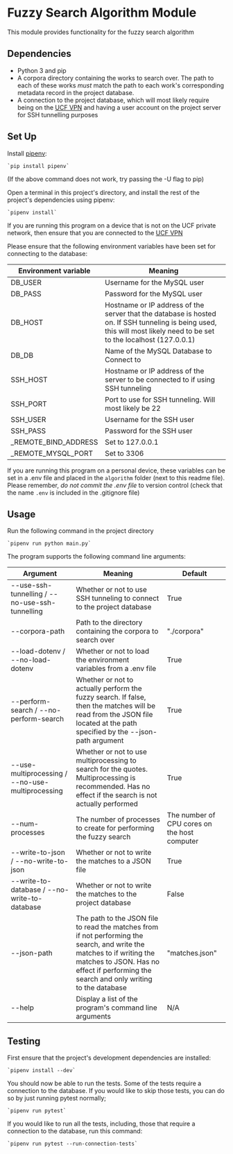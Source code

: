 # Fuzzy Search Algorithm Module
This module provides functionality for the fuzzy search algorithm

## Dependencies
- Python 3 and pip
- A corpora directory containing the works to search over.
The path to each of these works _must_ match the path to each work's
corresponding metadata record in the project database.
- A connection to the project database, which will most likely require
being on the [UCF VPN](https://ucf.service-now.com/ucfit?id=kb_article&sys_id=ff89f4764f45e200be64f0318110c763)
and having a user account on the project server for SSH tunnelling purposes

## Set Up
Install [pipenv](https://pypi.org/project/pipenv/):

    `pip install pipenv`

(If the above command does not work, try passing the -U flag to pip)

Open a terminal in this project's directory, and install the rest
of the project's dependencies using pipenv:
    
    `pipenv install`

If you are running this program on a device that is not on the UCF
private network, then ensure that you are connected to the [UCF VPN](https://ucf.service-now.com/ucfit?id=kb_article&sys_id=ff89f4764f45e200be64f0318110c763)

Please ensure that the following environment variables have been set
for connecting to the database:

| Environment variable 	| Meaning                                                                                                                                                                	|
|----------------------	|------------------------------------------------------------------------------------------------------------------------------------------------------------------------	|
| DB_USER              	| Username for the MySQL user                                                                                                                                            	|
| DB_PASS              	| Password for the MySQL user                                                                                                                                            	|
| DB_HOST              	| Hostname or IP address of the server that the database is hosted on. If SSH tunneling is being used, this will most likely need to be set to the localhost (127.0.0.1)   	|
| DB_DB                	| Name of the MySQL Database to Connect to                                                                                                                                  |
| SSH_HOST             	| Hostname or IP address of the server to be connected to if using SSH tunneling                                                                                         	|
| SSH_PORT             	| Port to use for SSH tunneling. Will most likely be 22                                                                                                                  	|
| SSH_USER             	| Username for the SSH user                                                                                                                                              	|
| SSH_PASS             	| Password for the SSH user                                                                                                                                              	|
| _REMOTE_BIND_ADDRESS 	| Set to 127.0.0.1                                                                                                                                                       	|
| _REMOTE_MYSQL_PORT   	| Set to 3306                                                                                                                                                            	|

If you are running this program on a personal device, these variables can be
set in a .env file and placed in the `algorithm` folder (next to
this readme file). Please remember, _do not commit the .env file_
to version control (check that the name `.env` is included
in the .gitignore file)

## Usage
Run the following command in the project directory

    `pipenv run python main.py`

The program supports the following command line arguments:

| Argument                                         | Meaning                                                                                                                                                                                                           | Default                                      |
| ------------------------------------------------ | ----------------------------------------------------------------------------------------------------------------------------------------------------------------------------------------------------------------- | -------------------------------------------- |
| --use-ssh-tunnelling / --no-use-ssh-tunnelling   | Whether or not to use SSH tunneling to connect to the project database                                                                                                                                            | True                                         |
| --corpora-path                                   | Path to the directory containing the corpora to search over                                                                                                                                                       | "./corpora"                                  |
| --load-dotenv / --no-load-dotenv                 | Whether or not to load the environment variables from a .env file                                                                                                                                                 | True                                         |
| --perform-search / --no-perform-search           | Whether or not to actually perform the fuzzy search. If false, then the matches will be read from the JSON file located at the path specified by the --json-path argument                                         | True                                         |
| --use-multiprocessing / --no-use-multiprocessing | Whether or not to use multiprocessing to search for the quotes. Multiprocessing is recommended. Has no effect if the search is not actually performed                                                             | True                                         |
| --num-processes                                  | The number of processes to create for performing the fuzzy search                                                                                                                                                 | The number of CPU cores on the host computer |
| --write-to-json / --no-write-to-json             | Whether or not to write the matches to a JSON file                                                                                                                                                                | True                                         |
| --write-to-database / --no-write-to-database     | Whether or not to write the matches to the project database                                                                                                                                                       | False                                        |
| --json-path                                      | The path to the JSON file to read the matches from if not performing the search, and write the matches to if writing the matches to JSON. Has no effect if performing the search and only writing to the database | "matches.json"                               |
| --help                                           | Display a list of the program's command line arguments                                                                                                                                                            | N/A                                          |
## Testing
First ensure that the project's development dependencies are installed:

    `pipenv install --dev`

You should now be able to run the tests. Some of the tests require a connection
to the database. If you would like to skip those tests, you can do so by
just running pytest normally;

    `pipenv run pytest`

If you would like to run all the tests, including, those that require a
connection to the database, run this command:

    `pipenv run pytest --run-connection-tests`
